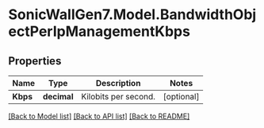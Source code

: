 # SonicWallGen7.Model.BandwidthObjectPerIpManagementKbps

## Properties

Name | Type | Description | Notes
------------ | ------------- | ------------- | -------------
**Kbps** | **decimal** | Kilobits per second. | [optional] 

[[Back to Model list]](../README.md#documentation-for-models) [[Back to API list]](../README.md#documentation-for-api-endpoints) [[Back to README]](../README.md)

